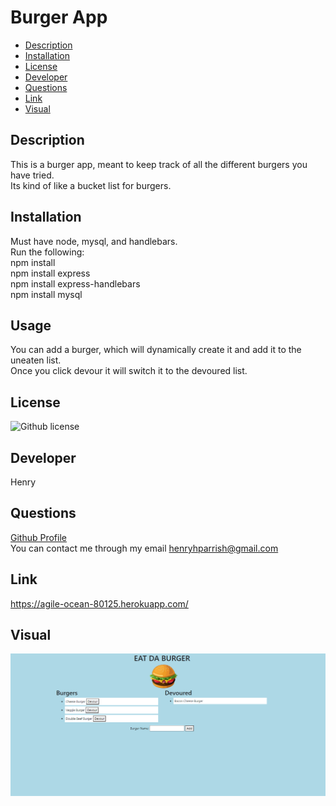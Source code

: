 # Burger App

- [Description](#Description)
- [Installation](#Installation)
- [License](#License)
- [Developer](#Developer)
- [Questions](#Questions)
- [Link](#link)
- [Visual](#Visual)



## Description
This is a burger app, meant to keep track of all the different burgers you have tried.  
Its kind of like a bucket list for burgers.

## Installation
Must have node, mysql, and handlebars.  
Run the following:  
npm install  
npm install express  
npm install express-handlebars  
npm install mysql  

## Usage
You can add a burger, which will dynamically create it and add it to the uneaten list.  
Once you click devour it will switch it to the devoured list. 

## License
![Github license](https://img.shields.io/badge/license-None-blue.svg)

## Developer
Henry

## Questions
[Github Profile](https://github.com/HenryP23)  
You can contact me through my email henryhparrish@gmail.com

## Link
https://agile-ocean-80125.herokuapp.com/

## Visual
![ScreenShot](BurgerAppPic.PNG)


